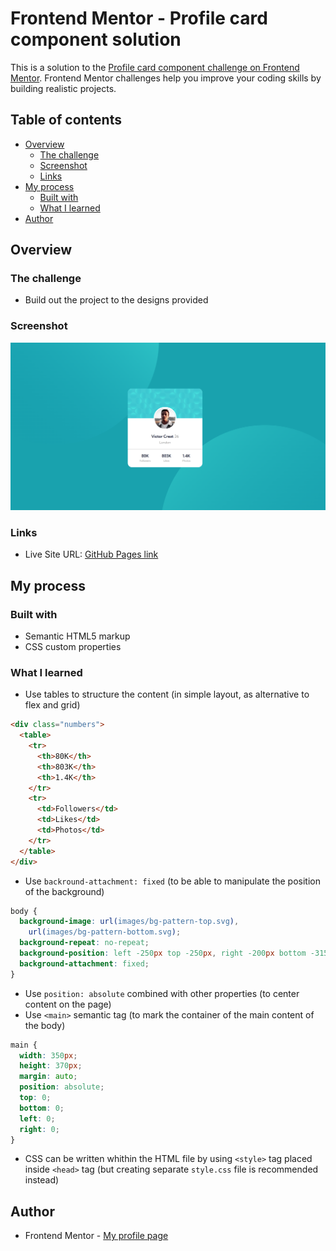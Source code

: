 # Frontend Mentor - Profile card component solution

This is a solution to the [Profile card component challenge on Frontend Mentor](https://www.frontendmentor.io/challenges/profile-card-component-cfArpWshJ). Frontend Mentor challenges help you improve your coding skills by building realistic projects.

## Table of contents

- [Overview](#overview)
  - [The challenge](#the-challenge)
  - [Screenshot](#screenshot)
  - [Links](#links)
- [My process](#my-process)
  - [Built with](#built-with)
  - [What I learned](#what-i-learned)
- [Author](#author)

## Overview

### The challenge

- Build out the project to the designs provided

### Screenshot

![](./screenshot.png)

### Links

- Live Site URL: [GitHub Pages link](https://kasia307584.github.io/challenge1/)

## My process

### Built with

- Semantic HTML5 markup
- CSS custom properties

### What I learned

- Use tables to structure the content (in simple layout, as alternative to flex and grid)

```html
<div class="numbers">
  <table>
    <tr>
      <th>80K</th>
      <th>803K</th>
      <th>1.4K</th>
    </tr>
    <tr>
      <td>Followers</td>
      <td>Likes</td>
      <td>Photos</td>
    </tr>
  </table>
</div>
```

- Use `backround-attachment: fixed` (to be able to manipulate the position of the background)

```css
body {
  background-image: url(images/bg-pattern-top.svg),
    url(images/bg-pattern-bottom.svg);
  background-repeat: no-repeat;
  background-position: left -250px top -250px, right -200px bottom -315px;
  background-attachment: fixed;
}
```

- Use `position: absolute` combined with other properties (to center content on the page)
- Use `<main>` semantic tag (to mark the container of the main content of the body)

```css
main {
  width: 350px;
  height: 370px;
  margin: auto;
  position: absolute;
  top: 0;
  bottom: 0;
  left: 0;
  right: 0;
}
```

- CSS can be written whithin the HTML file by using `<style>` tag placed inside `<head>` tag (but creating separate `style.css` file is recommended instead)

## Author

- Frontend Mentor - [My profile page](https://www.frontendmentor.io/profile/Kasia307584)
